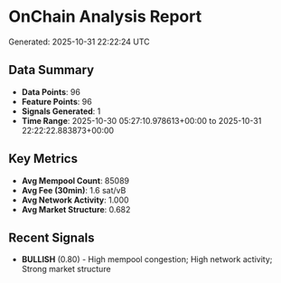# OnChain Analysis Report
Generated: 2025-10-31 22:22:24 UTC

## Data Summary
- **Data Points**: 96
- **Feature Points**: 96
- **Signals Generated**: 1
- **Time Range**: 2025-10-30 05:27:10.978613+00:00 to 2025-10-31 22:22:22.883873+00:00

## Key Metrics
- **Avg Mempool Count**: 85089
- **Avg Fee (30min)**: 1.6 sat/vB
- **Avg Network Activity**: 1.000
- **Avg Market Structure**: 0.682

## Recent Signals
- **BULLISH** (0.80) - High mempool congestion; High network activity; Strong market structure
